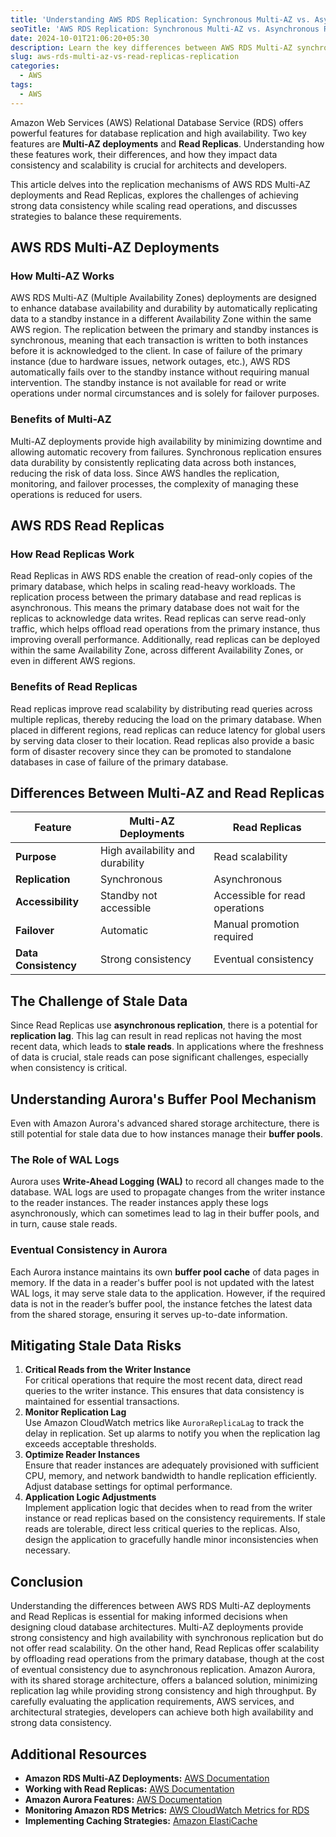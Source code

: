 ```yaml
---
title: 'Understanding AWS RDS Replication: Synchronous Multi-AZ vs. Asynchronous Read Replicas'
seoTitle: 'AWS RDS Replication: Synchronous Multi-AZ vs. Asynchronous Read Replicas'
date: 2024-10-01T21:06:20+05:30
description: Learn the key differences between AWS RDS Multi-AZ synchronous replication and asynchronous Read Replicas for optimal database availability and scalability.
slug: aws-rds-multi-az-vs-read-replicas-replication
categories:
  - AWS
tags:
  - AWS
---
```

Amazon Web Services (AWS) Relational Database Service (RDS) offers powerful features for database replication and high availability. Two key features are **Multi-AZ deployments** and **Read Replicas**. Understanding how these features work, their differences, and how they impact data consistency and scalability is crucial for architects and developers.

This article delves into the replication mechanisms of AWS RDS Multi-AZ deployments and Read Replicas, explores the challenges of achieving strong data consistency while scaling read operations, and discusses strategies to balance these requirements.

## AWS RDS Multi-AZ Deployments

### How Multi-AZ Works

AWS RDS Multi-AZ (Multiple Availability Zones) deployments are designed to enhance database availability and durability by automatically replicating data to a standby instance in a different Availability Zone within the same AWS region. The replication between the primary and standby instances is synchronous, meaning that each transaction is written to both instances before it is acknowledged to the client. In case of failure of the primary instance (due to hardware issues, network outages, etc.), AWS RDS automatically fails over to the standby instance without requiring manual intervention. The standby instance is not available for read or write operations under normal circumstances and is solely for failover purposes.

### Benefits of Multi-AZ

Multi-AZ deployments provide high availability by minimizing downtime and allowing automatic recovery from failures. Synchronous replication ensures data durability by consistently replicating data across both instances, reducing the risk of data loss. Since AWS handles the replication, monitoring, and failover processes, the complexity of managing these operations is reduced for users.

## AWS RDS Read Replicas

### How Read Replicas Work

Read Replicas in AWS RDS enable the creation of read-only copies of the primary database, which helps in scaling read-heavy workloads. The replication process between the primary database and read replicas is asynchronous. This means the primary database does not wait for the replicas to acknowledge data writes. Read replicas can serve read-only traffic, which helps offload read operations from the primary instance, thus improving overall performance. Additionally, read replicas can be deployed within the same Availability Zone, across different Availability Zones, or even in different AWS regions.

### Benefits of Read Replicas

Read replicas improve read scalability by distributing read queries across multiple replicas, thereby reducing the load on the primary database. When placed in different regions, read replicas can reduce latency for global users by serving data closer to their location. Read replicas also provide a basic form of disaster recovery since they can be promoted to standalone databases in case of failure of the primary database.

## Differences Between Multi-AZ and Read Replicas

| Feature | Multi-AZ Deployments | Read Replicas |
| --- | --- | --- |
| **Purpose** | High availability and durability | Read scalability |
| **Replication** | Synchronous | Asynchronous |
| **Accessibility** | Standby not accessible | Accessible for read operations |
| **Failover** | Automatic | Manual promotion required |
| **Data Consistency** | Strong consistency | Eventual consistency |

## The Challenge of Stale Data

Since Read Replicas use **asynchronous replication**, there is a potential for **replication lag**. This lag can result in read replicas not having the most recent data, which leads to **stale reads**. In applications where the freshness of data is crucial, stale reads can pose significant challenges, especially when consistency is critical.

## Understanding Aurora's Buffer Pool Mechanism

Even with Amazon Aurora's advanced shared storage architecture, there is still potential for stale data due to how instances manage their **buffer pools**.

### The Role of WAL Logs

Aurora uses **Write-Ahead Logging (WAL)** to record all changes made to the database. WAL logs are used to propagate changes from the writer instance to the reader instances. The reader instances apply these logs asynchronously, which can sometimes lead to lag in their buffer pools, and in turn, cause stale reads.

### Eventual Consistency in Aurora

Each Aurora instance maintains its own **buffer pool cache** of data pages in memory. If the data in a reader's buffer pool is not updated with the latest WAL logs, it may serve stale data to the application. However, if the required data is not in the reader’s buffer pool, the instance fetches the latest data from the shared storage, ensuring it serves up-to-date information.

## Mitigating Stale Data Risks

1.  **Critical Reads from the Writer Instance**  
    For critical operations that require the most recent data, direct read queries to the writer instance. This ensures that data consistency is maintained for essential transactions.
2.  **Monitor Replication Lag**  
    Use Amazon CloudWatch metrics like `AuroraReplicaLag` to track the delay in replication. Set up alarms to notify you when the replication lag exceeds acceptable thresholds.
3.  **Optimize Reader Instances**  
    Ensure that reader instances are adequately provisioned with sufficient CPU, memory, and network bandwidth to handle replication efficiently. Adjust database settings for optimal performance.
4.  **Application Logic Adjustments**  
    Implement application logic that decides when to read from the writer instance or read replicas based on the consistency requirements. If stale reads are tolerable, direct less critical queries to the replicas. Also, design the application to gracefully handle minor inconsistencies when necessary.

## Conclusion

Understanding the differences between AWS RDS Multi-AZ deployments and Read Replicas is essential for making informed decisions when designing cloud database architectures. Multi-AZ deployments provide strong consistency and high availability with synchronous replication but do not offer read scalability. On the other hand, Read Replicas offer scalability by offloading read operations from the primary database, though at the cost of eventual consistency due to asynchronous replication. Amazon Aurora, with its shared storage architecture, offers a balanced solution, minimizing replication lag while providing strong consistency and high throughput. By carefully evaluating the application requirements, AWS services, and architectural strategies, developers can achieve both high availability and strong data consistency.

## Additional Resources

*   **Amazon RDS Multi-AZ Deployments:** [AWS Documentation](https://aws.amazon.com/rds/features/multi-az/)
*   **Working with Read Replicas:** [AWS Documentation](https://docs.aws.amazon.com/AmazonRDS/latest/UserGuide/USER_ReadRepl.html)
*   **Amazon Aurora Features:** [AWS Documentation](https://aws.amazon.com/rds/aurora/features/)
*   **Monitoring Amazon RDS Metrics:** [AWS CloudWatch Metrics for RDS](https://docs.aws.amazon.com/AmazonRDS/latest/UserGuide/MonitoringOverview.html)
*   **Implementing Caching Strategies:** [Amazon ElastiCache](https://aws.amazon.com/elasticache/)